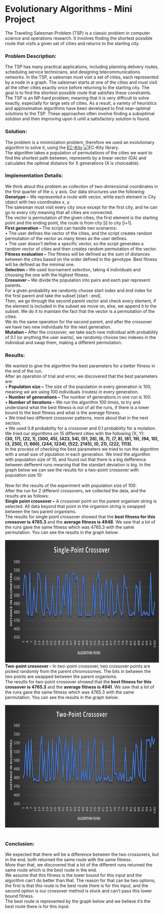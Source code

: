 
<html>
   <h1>Evolutionary Algorithms - Mini Project</h1>
   The Traveling Salesman Problem (TSP) is a classic problem in computer science and operations research.
   It involves finding the shortest possible route that visits a given set of cities and returns to the starting city.

   <h3>Problem Description:</h3>

   The TSP has many practical applications, including planning delivery routes, scheduling service technicians, and designing telecommunications networks.
   In the TSP, a salesman must visit a set of cities, each represented by a node in a graph.
   The salesman starts at one of the cities and must visit all the other cities exactly once before returning to the starting city.
   The goal is to find the shortest possible route that satisfies these constraints.
   The TSP is an NP-hard problem, meaning that it is very difficult to solve exactly, especially for large sets of cities.
   As a result, a variety of heuristics and approximation algorithms have been developed to find near-optimal solutions to the TSP.
   These approaches often involve finding a suboptimal solution and then improving upon it until a satisfactory solution is found.

   <h3>Solution:</h3>
   The problem is a minimization problem, therefore we used an evolutionary algorithm to solve it,
   using the <span><a href="https://github.com/EC-KitY/EC-KitY">EC-Kity</a> <img src="https://avatars.githubusercontent.com/u/95233107?s=200&v=4" alt="EC-Kity"        width="30" height="30"></span> library.<br />
   The algorithm takes a population of permutations of the cities we want to find the shortest path between, represents by a linear vector (GA) and calculates    the optimal distance for X generations (X is choiceable).

   <h3>Implementation Details:</h3>
   We think about this problem as collection of two-dimensional coordinates in the first quarter of the x, y axis. Our data structures use the following:<br>
   <b>Genotype –</b> 
   We represented a route with vector, while each element is City object with two coordinates x, y.<br />
   The salesman must visit every city once except for the first city, and he can go to every city meaning that all cities are connected.<br />
   The vector is permutation of the given cities, the first element is the starting point and the ending point, the route is from city [i] to city [i+1].<br />
   <b>First generation –</b> The script can handle two scenarios:<br>
   •	The user defines the vector of the cities, and the script creates random permutation of the vector as many times as the user defines.<br>
   •	The user doesn’t define a specific vector, so the script generates a random vector of cities and then creates random permutation of the vector.<br>
   <b>Fitness evaluation –</b> The fitness will be defined as the sum of distances between the cities based on the order defined in the genotype. Best fitness    will be defined as the minimal one.<br>
   <b>Selection –</b> We used tournament selection, taking 4 individuals and choosing the one with the highest fitness.<br>
   <b>Crossover –</b> We divide the population into pairs and each pair represent parents.<br /> 
   For a given probability we randomly choose start index and end index for the first parent and take the subset [start : end].<br>
   Then, we go through the second parent vector and check every element, if the element is included in the subset we move on, else, we append it to the          subset.
   We do it to maintain the fact that the vector is a permutation of the cities.<br>
   We do the same operation for the second parent, and after the crossover we have two new individuals for the next generation.<br>
   <b>Mutation –</b> After the crossover, we take each new individual with probability of 0.1 (or anything the user wants), we randomly choose two indexes in    the individual and swap them, making a different permutation.<br>
   
   <h3>Results:</h3>
   We wanted to give the algorithm the best parameters for a better fitness in the end of the run.<br>
   After an operation of trial and error, we discovered that the best parameters are:<br>
   •	<b>Population size –</b> The size of the population in every generation is 100, meaning we are using 100 individuals (routes) in every generation.<br>
•	<b>Number of generations –</b> The number of generations in one run is 100.<br>
•	<b>Number of iterations –</b> We run the algorithm 100 times, to try and understand what the best fitness is out of all the runs, if there is a lower bound to the best fitness and what is the average fitness.<br>
•	We tried two different crossover patterns, more about that in the next section.<br>
•	We used 0.8 probability for a crossover and 0.1 probability for a mutation.<br>
We tried our algorithms on 15 different cities with the following (X, Y):<br>
<b>(30, 17), (22, 1), (300, 45), (423, 54), (51, 26), (6, 7), (7, 8), (81, 19), (94, 10), (3, 250), (1, 666), (244, 1234), (522, 2145), (0, 21), (222, 1113)</b>.<br>
In the process of checking the best parameters we tried to run the algorithm with a small size of pipulation in each generation. We tried the algorithm with population size of 10, and found out that there is a big defference between defferent runs meaning that the standart deviation is big.
In the graph below we can see the results for a two-point crossover with population size 10: <br />

<br />
Now for the results of the experiment with population size of 100: <br />
After the run for 2 different crossovers, we collected the data, and the results are as follows:<br>
<b>Single point crossover –</b> A crossover point on the parent organism string is selected. All data beyond that point in the organism string is swapped between the two parent organisms.<br>
The results for single point crossover showed that the <b>best fitness for this crossover is 4765.3</b> and the <b>average fitness is 4948</b>. We saw that a lot of the runs gave the same fitness which was 4765.3 with the same permutation. You can see the results in the graph below:<br />
<br />
<img src="https://github.com/tomerzh/TSPEvol/blob/main/plots/single.jpg?raw=true" alt="spc"    width="800" height="400"><br />
<b>Two-point crossover -</b> In two-point crossover, two crossover points are picked randomly from the parent chromosomes. The bits in between the two points are swapped between the parent organisms.<br>
   The results for two-point crossover showed that the <b>best fitness for this crossover is 4765.3</b> and the <b>average fitness is 4941</b>. We saw that a lot of the runs gave the same fitness which was 4765.3 with the same permutation. You can see the results in the graph below: <br/ >
<br />
<img src="https://github.com/tomerzh/TSPEvol/blob/main/plots/two.jpg?raw=true" alt="tpc"    width="800" height="400"><br />
<br />
   
   <h3>Conclusion:</h3>
   We expected that there will be a difference between the two crossovers, but in the end, both returned the same route with the same fitness.<br /> More than that, we discovered that a lot of the different runs returned the same route which is the best route in the end. <br />
We assume that this fitness is the lower bound for this input and the algorithm can’t do better than that. The reason for that can be two options, the first is that this route is the best route there is for this input, and the second option is our crossover method is stuck and can’t pass this lower bound fitness.<br />
The best route is represented by the graph below and we believe it’s the best route there is for this input:<br />
   <br />

 </html> 


